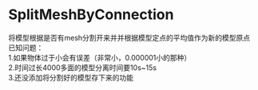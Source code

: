 # SplitMeshByConnection
将模型根据是否有mesh分割开来并并根据模型定点的平均值作为新的模型原点  
已知问题：  
1.如果物体过于小会有误差（非常小，0.000001小的那种）  
2.时间过长4000多面的模型分离时间要10s~15s  
3.还没添加将分割好的模型存下来的功能  
